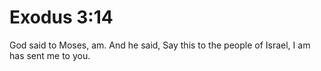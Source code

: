 # Exodus 3:14

God said to Moses, am. And he said, Say this to the people of Israel, I am has sent me to you.
